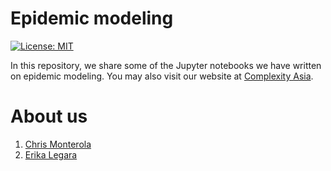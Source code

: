 # Epidemic modeling

[![License: MIT](https://img.shields.io/badge/License-MIT-yellow.svg)](https://github.com/complexityasia/epimod/blob/master/LICENSE.md)

In this repository, we share some of the Jupyter notebooks we have written on epidemic modeling. You may also visit our website at [Complexity Asia](http://www.complexity.asia/covid-rt).

# About us

1. [Chris Monterola](https://www.chrismonterola.net)
2. [Erika Legara](https://erikalegara.site)
